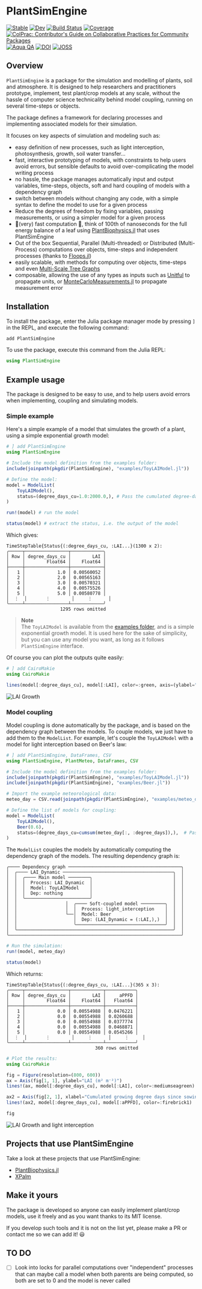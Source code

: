 # PlantSimEngine

[![Stable](https://img.shields.io/badge/docs-stable-blue.svg)](https://VEZY.github.io/PlantSimEngine.jl/stable)
[![Dev](https://img.shields.io/badge/docs-dev-blue.svg)](https://VEZY.github.io/PlantSimEngine.jl/dev)
[![Build Status](https://github.com/VEZY/PlantSimEngine.jl/actions/workflows/CI.yml/badge.svg?branch=main)](https://github.com/VEZY/PlantSimEngine.jl/actions/workflows/CI.yml?query=branch%3Amain)
[![Coverage](https://codecov.io/gh/VEZY/PlantSimEngine.jl/branch/main/graph/badge.svg)](https://codecov.io/gh/VEZY/PlantSimEngine.jl)
[![ColPrac: Contributor's Guide on Collaborative Practices for Community Packages](https://img.shields.io/badge/ColPrac-Contributor's%20Guide-blueviolet)](https://github.com/SciML/ColPrac)
[![Aqua QA](https://raw.githubusercontent.com/JuliaTesting/Aqua.jl/master/badge.svg)](https://github.com/JuliaTesting/Aqua.jl)
[![DOI](https://zenodo.org/badge/571659510.svg)](https://zenodo.org/badge/latestdoi/571659510)
[![JOSS](https://joss.theoj.org/papers/137e3e6c2ddc349bec39e06bb04e4e09/status.svg)](https://joss.theoj.org/papers/137e3e6c2ddc349bec39e06bb04e4e09)


## Overview

`PlantSimEngine` is a package for the simulation and modelling of plants, soil and atmosphere. It is designed to help researchers and practitioners prototype, implement, test plant/crop models at any scale, without the hassle of computer science technicality behind model coupling, running on several time-steps or objects.

The package defines a framework for declaring processes and implementing associated models for their simulation. 

It focuses on key aspects of simulation and modeling such as: 

- easy definition of new processes, such as light interception, photosynthesis, growth, soil water transfer...
- fast, interactive prototyping of models, with constraints to help users avoid errors, but sensible defaults to avoid over-complicating the model writing process
- no hassle, the package manages automatically input and output variables, time-steps, objects, soft and hard coupling of models with a dependency graph
- switch between models without changing any code, with a simple syntax to define the model to use for a given process
- Reduce the degrees of freedom by fixing variables, passing measurements, or using a simpler model for a given process
- 🚀(very) fast computation 🚀, think of 100th of nanoseconds for the full energy balance of a leaf using [PlantBiophysics.jl](https://github.com/VEZY/PlantBiophysics.jl) that uses PlantSimEngine
- Out of the box Sequential, Parallel (Multi-threaded) or Distributed (Multi-Process) computations over objects, time-steps and independent processes (thanks to [Floops.jl](https://juliafolds.github.io/FLoops.jl/stable/))
- easily scalable, with methods for computing over objects, time-steps and even [Multi-Scale Tree Graphs](https://github.com/VEZY/MultiScaleTreeGraph.jl)
- composable, allowing the use of any types as inputs such as [Unitful](https://github.com/PainterQubits/Unitful.jl) to propagate units, or [MonteCarloMeasurements.jl](https://github.com/baggepinnen/MonteCarloMeasurements.jl) to propagate measurement error

## Installation

To install the package, enter the Julia package manager mode by pressing `]` in the REPL, and execute the following command:

```julia
add PlantSimEngine
```

To use the package, execute this command from the Julia REPL:

```julia
using PlantSimEngine
```

## Example usage

The package is designed to be easy to use, and to help users avoid errors when implementing, coupling and simulating models.

### Simple example 

Here's a simple example of a model that simulates the growth of a plant, using a simple exponential growth model:

```julia
# ] add PlantSimEngine
using PlantSimEngine

# Include the model definition from the examples folder:
include(joinpath(pkgdir(PlantSimEngine), "examples/ToyLAIModel.jl"))

# Define the model:
model = ModelList(
    ToyLAIModel(),
    status=(degree_days_cu=1.0:2000.0,), # Pass the cumulated degree-days as input to the model
)

run!(model) # run the model

status(model) # extract the status, i.e. the output of the model
```

Which gives:

```
TimeStepTable{Status{(:degree_days_cu, :LAI...}(1300 x 2):
╭─────┬────────────────┬────────────╮
│ Row │ degree_days_cu │        LAI │
│     │        Float64 │    Float64 │
├─────┼────────────────┼────────────┤
│   1 │            1.0 │ 0.00560052 │
│   2 │            2.0 │ 0.00565163 │
│   3 │            3.0 │ 0.00570321 │
│   4 │            4.0 │ 0.00575526 │
│   5 │            5.0 │ 0.00580778 │
│  ⋮  │       ⋮        │     ⋮      │
╰─────┴────────────────┴────────────╯
                    1295 rows omitted
```

> **Note**  
> The `ToyLAIModel` is available from the [examples folder](./examples/ToyLAIModel.jl), and is a simple exponential growth model. It is used here for the sake of simplicity, but you can use any model you want, as long as it follows `PlantSimEngine` interface.

Of course you can plot the outputs quite easily:

```julia
# ] add CairoMakie
using CairoMakie

lines(model[:degree_days_cu], model[:LAI], color=:green, axis=(ylabel="LAI (m² m⁻²)", xlabel="Cumulated growing degree days since sowing (°C)"))
```

![LAI Growth](examples/LAI_growth.png)

### Model coupling

Model coupling is done automatically by the package, and is based on the dependency graph between the models. To couple models, we just have to add them to the `ModelList`. For example, let's couple the `ToyLAIModel` with a model for light interception based on Beer's law:

```julia
# ] add PlantSimEngine, DataFrames, CSV
using PlantSimEngine, PlantMeteo, DataFrames, CSV

# Include the model definition from the examples folder:
include(joinpath(pkgdir(PlantSimEngine), "examples/ToyLAIModel.jl"))
include(joinpath(pkgdir(PlantSimEngine), "examples/Beer.jl"))

# Import the example meteorological data:
meteo_day = CSV.read(joinpath(pkgdir(PlantSimEngine), "examples/meteo_day.csv"), DataFrame, header=18)

# Define the list of models for coupling:
model = ModelList(
    ToyLAIModel(),
    Beer(0.6),
    status=(degree_days_cu=cumsum(meteo_day[:, :degree_days]),),  # Pass the cumulated degree-days as input to `ToyLAIModel`, this could also be done using another model
)
```

The `ModelList` couples the models by automatically computing the dependency graph of the models. The resulting dependency graph is:

```
╭──── Dependency graph ──────────────────────────────────────────╮
│  ╭──── LAI_Dynamic ─────────────────────────────────────────╮  │
│  │  ╭──── Main model ────────╮                              │  │
│  │  │  Process: LAI_Dynamic  │                              │  │
│  │  │  Model: ToyLAIModel    │                              │  │
│  │  │  Dep: nothing          │                              │  │
│  │  ╰────────────────────────╯                              │  │
│  │                  │  ╭──── Soft-coupled model ─────────╮  │  │
│  │                  │  │  Process: light_interception    │  │  │
│  │                  └──│  Model: Beer                    │  │  │
│  │                     │  Dep: (LAI_Dynamic = (:LAI,),)  │  │  │
│  │                     ╰─────────────────────────────────╯  │  │
│  ╰──────────────────────────────────────────────────────────╯  │
╰────────────────────────────────────────────────────────────────╯
```

```julia
# Run the simulation:
run!(model, meteo_day)

status(model)
```

Which returns:

```
TimeStepTable{Status{(:degree_days_cu, :LAI...}(365 x 3):
╭─────┬────────────────┬────────────┬───────────╮
│ Row │ degree_days_cu │        LAI │     aPPFD │
│     │        Float64 │    Float64 │   Float64 │
├─────┼────────────────┼────────────┼───────────┤
│   1 │            0.0 │ 0.00554988 │ 0.0476221 │
│   2 │            0.0 │ 0.00554988 │ 0.0260688 │
│   3 │            0.0 │ 0.00554988 │ 0.0377774 │
│   4 │            0.0 │ 0.00554988 │ 0.0468871 │
│   5 │            0.0 │ 0.00554988 │ 0.0545266 │
│  ⋮  │       ⋮        │     ⋮      │     ⋮     │
╰─────┴────────────────┴────────────┴───────────╯
                                 360 rows omitted
```

```julia
# Plot the results:
using CairoMakie

fig = Figure(resolution=(800, 600))
ax = Axis(fig[1, 1], ylabel="LAI (m² m⁻²)")
lines!(ax, model[:degree_days_cu], model[:LAI], color=:mediumseagreen)

ax2 = Axis(fig[2, 1], xlabel="Cumulated growing degree days since sowing (°C)", ylabel="aPPFD (mol m⁻² d⁻¹)")
lines!(ax2, model[:degree_days_cu], model[:aPPFD], color=:firebrick1)

fig
```

![LAI Growth and light interception](examples/LAI_growth2.png)

## Projects that use PlantSimEngine

Take a look at these projects that use PlantSimEngine:

- [PlantBiophysics.jl](https://github.com/VEZY/PlantBiophysics.jl)
- [XPalm](https://github.com/PalmStudio/XPalm.jl)

## Make it yours 

The package is developed so anyone can easily implement plant/crop models, use it freely and as you want thanks to its MIT license. 

If you develop such tools and it is not on the list yet, please make a PR or contact me so we can add it! 😃


## TO DO

- [ ] Look into locks for parallel computations over "independent" processes that can maybe call a model when both parents are being computed, so both are set to 0 and the model is never called